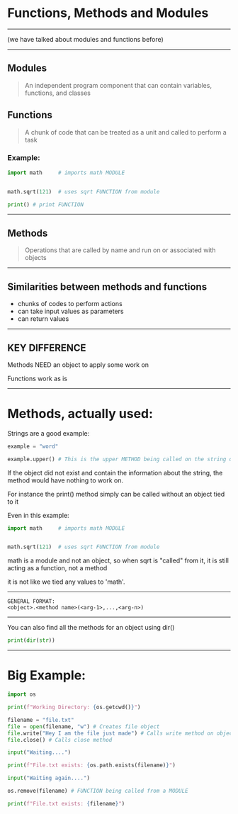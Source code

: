 # Functions, Methods and Modules

--------

(we have talked about modules and functions before)

--------

## Modules
> An independent program component that can contain variables, functions, and classes

## Functions
> A chunk of code that can be treated as a unit and called to perform a task


### Example:

```python
import math     # imports math MODULE


math.sqrt(121)  # uses sqrt FUNCTION from module

print() # print FUNCTION
```

------

## Methods
> Operations that are called by name and run on or associated with objects

-----

## Similarities between methods and functions

- chunks of codes to perform actions
- can take input values as parameters
- can return values

----- 

## KEY DIFFERENCE

Methods NEED an object to apply some work on

Functions work as is

------

# Methods, actually used:

Strings are a good example:

```python
example = "word"

example.upper() # This is the upper METHOD being called on the string object
```

If the object did not exist and contain the information about the 
string, the method would have nothing to work on.

For instance the print() method simply can be called without an object tied to it

Even in this example:
```python
import math     # imports math MODULE


math.sqrt(121)  # uses sqrt FUNCTION from module
```
math is a module and not an object, so when sqrt is "called" from it, it is still acting as a function, not a method

it is not like we tied any values to 'math'.

-----

```
GENERAL FORMAT:
<object>.<method name>(<arg-1>,...,<arg-n>)
```

------

You can also find all the methods for an object using dir()
```python
print(dir(str))
```


--------


# Big Example:

```python
import os

print(f"Working Directory: {os.getcwd()}")

filename = "file.txt"
file = open(filename, "w") # Creates file object
file.write("Hey I am the file just made") # Calls write method on object
file.close() # Calls close method

input("Waiting....")

print(f"File.txt exists: {os.path.exists(filename)}")

input("Waiting again....")

os.remove(filename) # FUNCTION being called from a MODULE

print(f"File.txt exists: {filename}")
```

